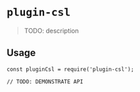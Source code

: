 # `plugin-csl`

> TODO: description

## Usage

```
const pluginCsl = require('plugin-csl');

// TODO: DEMONSTRATE API
```
